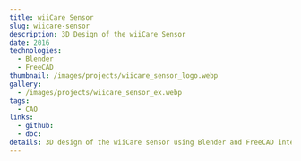 ```yaml
---
title: wiiCare Sensor
slug: wiicare-sensor
description: 3D Design of the wiiCare Sensor
date: 2016
technologies:
  - Blender
  - FreeCAD
thumbnail: /images/projects/wiicare_sensor_logo.webp
gallery:
  - /images/projects/wiicare_sensor_ex.webp
tags:
  - CAO
links:
  - github:
  - doc:
details: 3D design of the wiiCare sensor using Blender and FreeCAD integrating the different components of the device.
---
```


